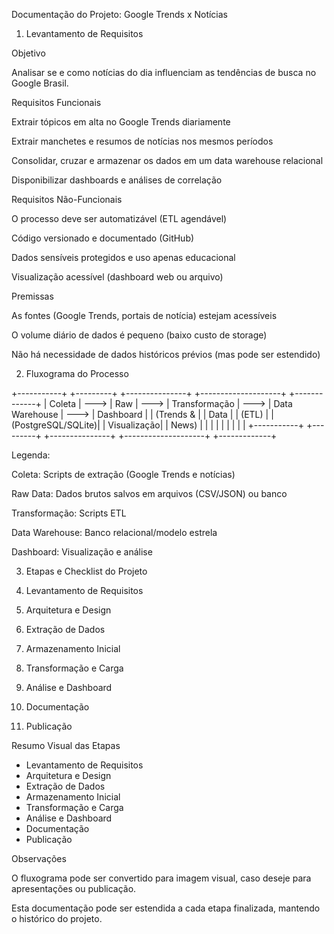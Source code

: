 Documentação do Projeto: Google Trends x Notícias

1. Levantamento de Requisitos

Objetivo

Analisar se e como notícias do dia influenciam as tendências de busca no Google Brasil.

Requisitos Funcionais

Extrair tópicos em alta no Google Trends diariamente

Extrair manchetes e resumos de notícias nos mesmos períodos

Consolidar, cruzar e armazenar os dados em um data warehouse relacional

Disponibilizar dashboards e análises de correlação

Requisitos Não-Funcionais

O processo deve ser automatizável (ETL agendável)

Código versionado e documentado (GitHub)

Dados sensíveis protegidos e uso apenas educacional

Visualização acessível (dashboard web ou arquivo)

Premissas

As fontes (Google Trends, portais de notícia) estejam acessíveis

O volume diário de dados é pequeno (baixo custo de storage)

Não há necessidade de dados históricos prévios (mas pode ser estendido)

2. Fluxograma do Processo

+-----------+      +---------+      +---------------+      +--------------------+      +-------------+
|  Coleta   | ---> |  Raw    | ---> | Transformação | ---> | Data Warehouse     | ---> | Dashboard   |
| (Trends & |      |  Data   |      | (ETL)         |      | (PostgreSQL/SQLite)|      | Visualização|
|  News)    |      |         |      |               |      |                    |      |             |
+-----------+      +---------+      +---------------+      +--------------------+      +-------------+

Legenda:

Coleta: Scripts de extração (Google Trends e notícias)

Raw Data: Dados brutos salvos em arquivos (CSV/JSON) ou banco

Transformação: Scripts ETL

Data Warehouse: Banco relacional/modelo estrela

Dashboard: Visualização e análise

3. Etapas e Checklist do Projeto

1. Levantamento de Requisitos



2. Arquitetura e Design



3. Extração de Dados



4. Armazenamento Inicial



5. Transformação e Carga



6. Análise e Dashboard



7. Documentação



8. Publicação



Resumo Visual das Etapas

- Levantamento de Requisitos
- Arquitetura e Design
- Extração de Dados
- Armazenamento Inicial
- Transformação e Carga
- Análise e Dashboard
- Documentação
- Publicação

Observações

O fluxograma pode ser convertido para imagem visual, caso deseje para apresentações ou publicação.

Esta documentação pode ser estendida a cada etapa finalizada, mantendo o histórico do projeto.

